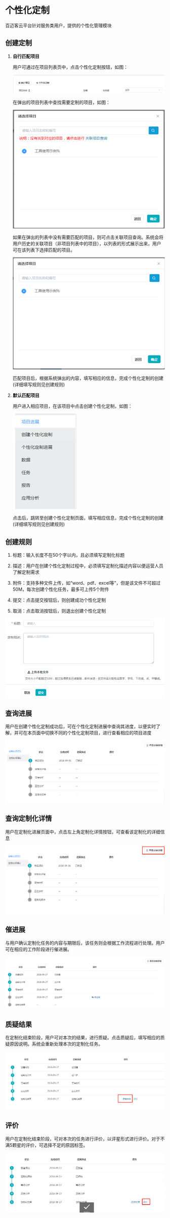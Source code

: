 # 个性化定制

百迈客云平台针对服务类用户，提供的个性化管理模块

## 创建定制

1. **自行匹配项目**

	用户可通过在项目列表页中，点击个性化定制按钮，如图：

	![入口1](操作说明图片/创建个性化定制1.png)

	在弹出的项目列表中查找需要定制的项目，如图：

	![弹出项目列表](操作说明图片/弹出项目列表.png)

	如果在弹出的列表中没有需要匹配的项目，则可点击关联项目查询。系统会将用户历史的关联项目（非项目列表中的项目），以列表的形式展示出来，用户可在该列表下选择匹配的项目。

	![关联项目列表](操作说明图片/关联项目列表.png)

	匹配项目后，根据系统弹出的内容，填写相应的信息，完成个性化定制的创建(详细填写规则见创建规则)

2. **默认匹配项目**

	用户进入相应项目，在该项目中点击创建个性化定制，如图：

	![入口2](操作说明图片/创建个性化定制2.png)

	点击后，跳转至创建个性化定制页面，填写相应信息，完成个性化定制的创建(详细填写规则见创建规则)

## 创建规则

1. 标题：输入长度不在50个字以内，且必须填写定制化标题

2. 描述：用户在创建个性化定制过程中，必须填写定制化描述内容以便运营人员了解定制需求

3. 附件：支持多种文件上传，如“word、pdf、excel等”，但是该文件不可超过50M，每次创建个性化任务，最多可上传5个附件

4. 提交：点击提交按钮后，则创建成功个性化定制

5. 取消：点击取消按钮后，则退出创建个性化定制

![创建个性化定制](操作说明图片/创建个性化定制.png)

## 查询进展

用户在创建个性化定制成功后，可在个性化定制进展中查询其进度，以便实时了解，并可在本页面中切换不同的个性化定制项目，进行查看相应的项目进度

![个性化进度查询](操作说明图片/个性化进度查询.png)

## 查询定制化详情

用户在定制化进展页面中，点击左上角定制化详情按钮，可查看该定制化的详细信息

![个性化详情按钮](操作说明图片/个性化详情按钮.png)

## 催进展

与用户确认定制化任务的内容与期限后，该任务则会根据工作流程进行处理。用户可在相应的工作阶段进行催进展。

![催进展](操作说明图片/催进展.png)

## 质疑结果

在定制化结束阶段，用户可对本次的结果，进行质疑。点击质疑后，填写相应的质疑原因说明。系统会重新处理本次的定制化任务。

![质疑结果](操作说明图片/质疑结果.png)

## 评价

用户在定制化结束阶段，可对本次的任务进行评价，以评星形式进行评价。对于不满5颗星的评价，可选择不足的原因标签。

![评价](操作说明图片/评价.png)